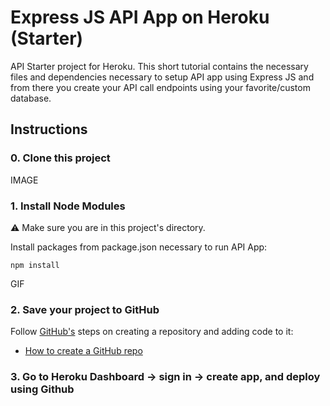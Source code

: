 
# Express JS API App on Heroku (Starter)

API Starter project for Heroku. This short tutorial contains the necessary files and dependencies necessary to setup API app using Express JS and from there you create your API call endpoints using your favorite/custom database.

## Instructions

### 0. Clone this project

IMAGE


### 1. Install Node Modules

:warning: Make sure you are in this project's directory.

Install packages from package.json necessary to run API App:

`npm install`

GIF

### 2. Save your project to GitHub

Follow [GitHub's](github.com) steps on creating a repository and adding code to it:
- [How to create a GitHub repo](https://help.github.com/en/github/creating-cloning-and-archiving-repositories/creating-a-new-repository)

### 3. Go to Heroku Dashboard -> sign in -> create app, and deploy using Github
